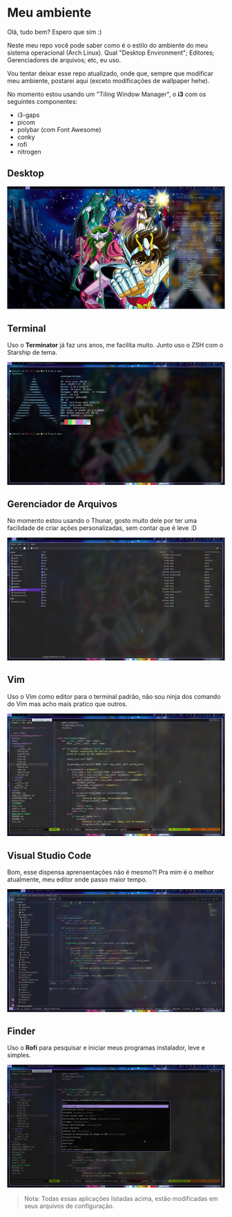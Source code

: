 # Meu ambiente

Olá, tudo bem? Espero que sim :)

Neste meu repo você pode saber como é o estilo do ambiente do meu sistema operacional (Arch Linux).
Qual "Desktop Environment"; Editores; Gerenciadores de arquivos; etc, eu uso.

Vou tentar deixar esse repo atualizado, onde que, sempre que modificar meu ambiente, postarei aqui (exceto modificações de wallpaper hehe).

No momento estou usando um "Tiling Window Manager", o **i3** com os seguintes componentes:

* i3-gaps
* picom
* polybar (com Font Awesome)
* conky
* rofi
* nitrogen


## Desktop

![](https://raw.githubusercontent.com/williamcanin/my_environment/main/screenshot/desktop.jpg)

## Terminal

Uso o **Terminator** já faz uns anos, me facilita muito. Junto uso o ZSH com o Starship de tema.

![](https://raw.githubusercontent.com/williamcanin/my_environment/main/screenshot/terminal.jpg)

## Gerenciador de Arquivos

No momento estou usando o Thunar, gosto muito dele por ter uma facilidade de criar ações personalizadas, sem contar que é leve :D

![](https://raw.githubusercontent.com/williamcanin/my_environment/main/screenshot/file_manager.jpg)

## Vim

Uso o Vim como editor para o terminal padrão, não sou ninja dos comando do Vim mas acho mais pratico que outros.

![](https://raw.githubusercontent.com/williamcanin/my_environment/main/screenshot/vim.jpg)

## Visual Studio Code

Bom, esse dispensa aprensentações não é mesmo?! Pra mim é o melhor atualmente, meu editor onde passo maior tempo.

![](https://raw.githubusercontent.com/williamcanin/my_environment/main/screenshot/vscode.jpg)

## Finder

Uso o **Rofi** para pesquisar e iniciar meus programas instalador, leve e simples.

![](https://raw.githubusercontent.com/williamcanin/my_environment/main/screenshot/finder.jpg)

> Nota: Todas essas aplicações listadas acima, estão modificadas em seus arquivos de configuração.


